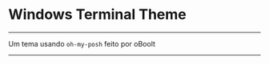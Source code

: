 # Windows Terminal Theme

---

Um tema usando `oh-my-posh` feito por oBoolt

---

<img scr="./resources/screenshot.png">
